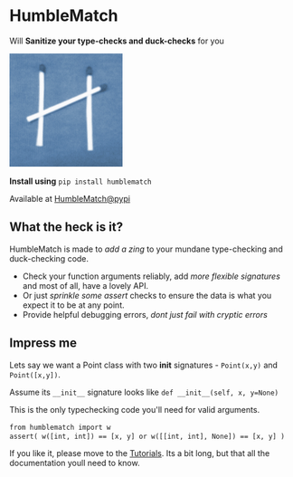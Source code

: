 # HumbleMatch 
Will **Sanitize your type-checks and duck-checks** for you

![HumbleMatch logo](./img/logo_medium.png "Yeah, I took that pic :)")

**Install using**
`pip install humblematch`

Available at [HumbleMatch@pypi](https://pypi.python.org/pypi/humblematch)


## What the heck is it?

HumbleMatch is made to *add a zing* to your mundane type-checking and duck-checking code.

* Check your function arguments reliably, add *more flexible signatures* and most of all, have a lovely API.
* Or just *sprinkle some assert* checks to ensure the data is what you expect it to be at any point.
* Provide helpful debugging errors, *dont just fail with cryptic errors*

## Impress me

Lets say we want a Point class with two __init__ signatures - `Point(x,y)` and `Point([x,y])`.

Assume its `__init__` signature looks like `def __init__(self, x, y=None)`

This is the only typechecking code you'll need for valid arguments.
    
    from humblematch import w
    assert( w([int, int]) == [x, y] or w([[int, int], None]) == [x, y] )

If you like it, please move to the [Tutorials](./Tutorial). Its a bit long, but that all the documentation youll need to know.
